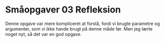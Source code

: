 # Småopgaver 03 Refleksion

Denne opgave var mere kompliceret at forstå, fordi vi brugte parametre og argumenter, som vi ikke havde brugt på denne måde før.
Men jeg lærte noget nyt, så det var en god opgave.
